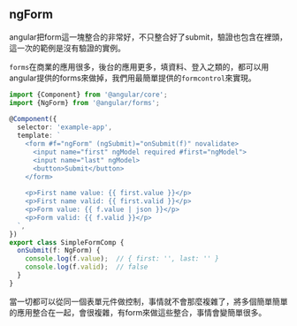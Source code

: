## ngForm

angular把form這一塊整合的非常好，不只整合好了submit，驗證也包含在裡頭，這一次的範例是沒有驗證的實例。

`forms`在商業的應用很多，後台的應用更多，填資料、登入之類的，都可以用angular提供的forms來做掉，我們用最簡單提供的`formcontrol`來實現。

```ts
import {Component} from '@angular/core';
import {NgForm} from '@angular/forms';
 
@Component({
  selector: 'example-app',
  template: `
    <form #f="ngForm" (ngSubmit)="onSubmit(f)" novalidate>
      <input name="first" ngModel required #first="ngModel">
      <input name="last" ngModel>
      <button>Submit</button>
    </form>
    
    <p>First name value: {{ first.value }}</p>
    <p>First name valid: {{ first.valid }}</p>
    <p>Form value: {{ f.value | json }}</p>
    <p>Form valid: {{ f.valid }}</p>
  `,
})
export class SimpleFormComp {
  onSubmit(f: NgForm) {
    console.log(f.value);  // { first: '', last: '' }
    console.log(f.valid);  // false
  }
}
```

當一切都可以從同一個表單元件做控制，事情就不會那麼複雜了，將多個簡單簡單的應用整合在一起，會很複雜，有form來做這些整合，事情會變簡單很多。